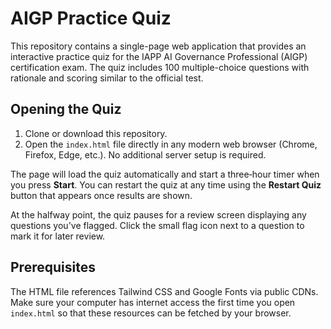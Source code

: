 # AIGP Practice Quiz

This repository contains a single-page web application that provides an interactive practice quiz for the IAPP AI Governance Professional (AIGP) certification exam. The quiz includes 100 multiple-choice questions with rationale and scoring similar to the official test.

## Opening the Quiz

1. Clone or download this repository.
2. Open the `index.html` file directly in any modern web browser (Chrome, Firefox, Edge, etc.). No additional server setup is required.

The page will load the quiz automatically and start a three‑hour timer when you press **Start**. You can restart the quiz at any time using the **Restart Quiz** button that appears once results are shown.

At the halfway point, the quiz pauses for a review screen displaying any questions you've flagged. Click the small flag icon next to a question to mark it for later review.

## Prerequisites

The HTML file references Tailwind CSS and Google Fonts via public CDNs. Make sure your computer has internet access the first time you open `index.html` so that these resources can be fetched by your browser.


